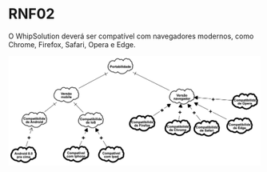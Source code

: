 # RNF02

O WhipSolution deverá ser compatível com navegadores modernos, como Chrome, Firefox, Safari, Opera e Edge.

<img src="https://github.com/HiltonThallyson/DIM0511_Engenharia_Requisitos_2024.2/blob/main/Documenta%C3%A7%C3%A3o/Assets/ModeloPortabilidade.png">